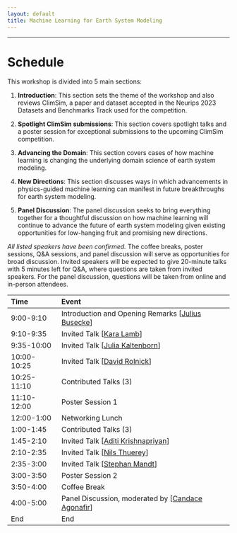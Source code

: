 ```yaml
---
layout: default
title: Machine Learning for Earth System Modeling
---
```

---


# Schedule

This workshop is divided into 5 main sections:

1. **Introduction**: This section sets the theme of the workshop and also reviews ClimSim, a paper and dataset accepted in the Neurips 2023 Datasets and Benchmarks Track used for the competition.

2. **Spotlight ClimSim submissions**: This section covers spotlight talks and a poster session for exceptional submissions to the upcoming ClimSim competition.

3. **Advancing the Domain**: This section covers cases of how machine learning is changing the underlying domain science of earth system modeling.

4. **New Directions**: This section discusses ways in which advancements in physics-guided machine learning can manifest in future breakthroughs for earth system modeling.

5. **Panel Discussion**: The panel discussion seeks to bring everything together for a thoughtful discussion on how machine learning will continue to advance the future of earth system modeling given existing opportunities for low-hanging fruit and promising new directions.

_All listed speakers have been confirmed._ The coffee breaks, poster sessions, Q&A sessions, and panel discussion will serve as opportunities for broad discussion. Invited speakers will be expected to give 20-minute talks with 5 minutes left for Q&A, where questions are taken from invited speakers. For the panel discussion, questions will be taken from online and in-person attendees.


| Time             | Event                                                                                                      |              
|:----------------|:-----------------------------------------------------------------------------------------------------------|
| 9:00-9:10        | Introduction and Opening Remarks [[Julius Busecke](https://jbusecke.github.io/)]           |
| 9:10-9:35         | Invited Talk [[Kara Lamb](https://datascience.columbia.edu/people/kara-lamb/)]  |                               | 
| 9:35-10:00         | Invited Talk  [[Julia Kaltenborn](https://juliakaltenborn.github.io/)]   |
| 10:00-10:25        | Invited Talk [[David Rolnick](https://davidrolnick.com/)]   |
| 10:25-11:10       | Contributed Talks (3) |
| 11:10-12:00        | Poster Session 1 |
| 12:00-1:00        | Networking Lunch |
| 1:00-1:45        | Contributed Talks (3)          |
| 1:45-2:10        | Invited Talk [[Aditi Krishnapriyan](https://a1k12.github.io/)] |
| 2:10-2:35        | Invited Talk [[Nils Thuerey](https://ge.in.tum.de/about/n-thuerey/)] |
| 2:35-3:00        | Invited Talk  [[Stephan Mandt](http://www.stephanmandt.com/)] |  
| 3:00-3:50        | Poster Session 2 |
| 3:50-4:00        | Coffee Break |
| 4:00-5:00        | Panel Discussion, moderated by [[Candace Agonafir](https://water.columbia.edu/people/candace-m-agonafir)]          |
| End              | End                                             |
